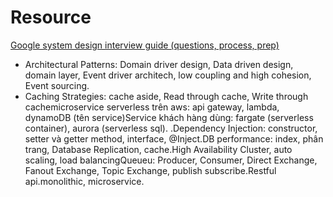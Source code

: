 # Resource

[Google system design interview guide (questions, process, prep)](https://igotanoffer.com/blogs/tech/google-system-design-interview)

- Architectural Patterns: Domain driver design, Data driven design, domain layer, Event driver architech, low coupling and high cohesion, Event sourcing.
- Caching Strategies: cache aside, Read through cache, Write through cachemicroservice serverless trên aws: api gateway, lambda, dynamoDB (tên service)Service khách hàng dùng: fargate (serverless container), aurora (serverless sql). .Dependency Injection: constructor, setter và getter method, interface, @Inject.DB performance: index, phân trang, Database Replication, cache.High Availability Cluster, auto scaling, load balancingQueueu: Producer, Consumer, Direct Exchange, Fanout Exchange, Topic Exchange, publish subscribe.Restful api.monolithic, microservice.